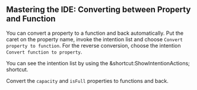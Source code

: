 ## Mastering the IDE: Converting between Property and Function

You can convert a property to a function and back automatically. Put the caret
on the property name, invoke the intention list and choose
<span class="control">`Convert property to function`</span>. 
For the reverse conversion, choose the intention
<span class="control">`Convert function to property`</span>.

You can see the intention list by using the
<span class="shortcut">&shortcut:ShowIntentionActions;</span> shortcut.

Convert the `capacity` and `isFull` properties to functions and back.